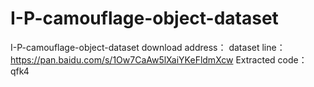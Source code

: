 # I-P-camouflage-object-dataset

I-P-camouflage-object-dataset download address：
dataset line：https://pan.baidu.com/s/1Ow7CaAw5lXaiYKeFldmXcw
Extracted code：qfk4
